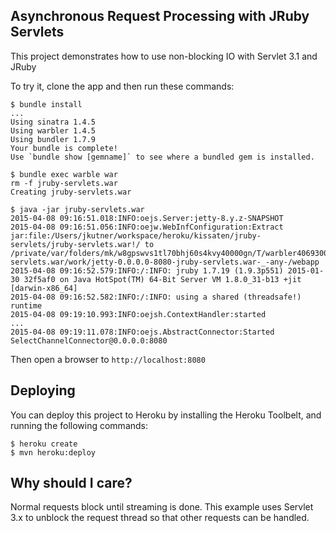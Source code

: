 ## Asynchronous Request Processing with JRuby Servlets

This project demonstrates how to use non-blocking IO with Servlet 3.1 and JRuby

To try it, clone the app and then run these commands:

```sh-session
$ bundle install
...
Using sinatra 1.4.5
Using warbler 1.4.5
Using bundler 1.7.9
Your bundle is complete!
Use `bundle show [gemname]` to see where a bundled gem is installed.

$ bundle exec warble war
rm -f jruby-servlets.war
Creating jruby-servlets.war

$ java -jar jruby-servlets.war
2015-04-08 09:16:51.018:INFO:oejs.Server:jetty-8.y.z-SNAPSHOT
2015-04-08 09:16:51.056:INFO:oejw.WebInfConfiguration:Extract jar:file:/Users/jkutner/workspace/heroku/kissaten/jruby-servlets/jruby-servlets.war!/ to /private/var/folders/mk/w8gpswvs1tl70bhj60s4kvy40000gn/T/warbler4069300530771564038webroot/jruby-servlets.war/work/jetty-0.0.0.0-8080-jruby-servlets.war-_-any-/webapp
2015-04-08 09:16:52.579:INFO:/:INFO: jruby 1.7.19 (1.9.3p551) 2015-01-30 32f5af0 on Java HotSpot(TM) 64-Bit Server VM 1.8.0_31-b13 +jit [darwin-x86_64]
2015-04-08 09:16:52.582:INFO:/:INFO: using a shared (threadsafe!) runtime
2015-04-08 09:19:10.993:INFO:oejsh.ContextHandler:started
...
2015-04-08 09:19:11.078:INFO:oejs.AbstractConnector:Started SelectChannelConnector@0.0.0.0:8080
```

Then open a browser to `http://localhost:8080`

## Deploying

You can deploy this project to Heroku by installing the Heroku Toolbelt, and running the following commands:

```sh-session
$ heroku create
$ mvn heroku:deploy
```

## Why should I care?

Normal requests block until streaming is done. This example uses Servlet 3.x to
unblock the request thread so that other requests can be handled.
